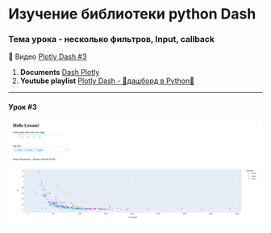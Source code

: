 # Изучение библиотеки python **Dash**
### Тема урока - несколько фильтров, Input, callback

:100: Видео [Plotly Dash #3][1]

1. **Documents** [Dash Plotly](https://dash.plotly.com/layout)
2. **Youtube playlist** [Plotly Dash - 🚀дашборд в Python🐍](https://www.youtube.com/watch?v=HExq59HlFb0&list=PLIAV3wuAPHZouwZlmvqmC-djRsaDKT8rC&index=1)

---
####  Урок #3

![Lesson's dash](lesson.png)


[1]: [https://www.youtube.com/watch?v=2FpzXklazFo&list=PLIAV3wuAPHZouwZlmvqmC-djRsaDKT8rC&index=4]
